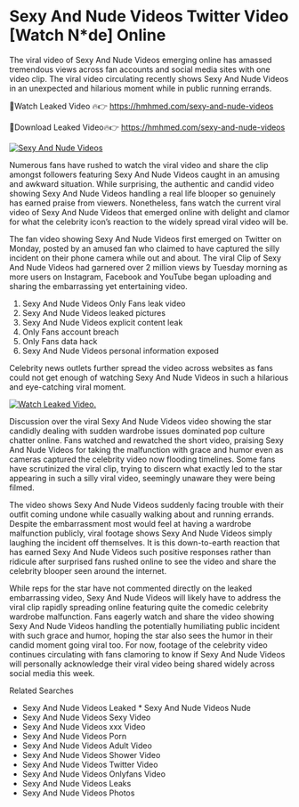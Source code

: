 ﻿# Sexy And Nude Videos Twitter Video [Watch N*de] Online

The viral video of ﻿Sexy And Nude Videos emerging online has amassed tremendous views across fan accounts and social media sites with one video clip. The viral video circulating recently shows ﻿Sexy And Nude Videos in an unexpected and hilarious moment while in public running errands. 

🔴Watch Leaked Video 🔥👉  https://hmhmed.com/sexy-and-nude-videos 

🔴Download Leaked Video🔥👉  https://hmhmed.com/sexy-and-nude-videos 

[![Sexy And Nude Videos](https://i.imgur.com/dJHk4Zq.gif)](https://hmhmed.com/sexy-and-nude-videos)

Numerous fans have rushed to watch the viral video and share the clip amongst followers featuring ﻿Sexy And Nude Videos caught in an amusing and awkward situation. While surprising, the authentic and candid video showing ﻿Sexy And Nude Videos handling a real life blooper so genuinely has earned praise from viewers. Nonetheless, fans watch the current viral video of ﻿Sexy And Nude Videos that emerged online with delight and clamor for what the celebrity icon’s reaction to the widely spread viral video will be.

The fan video showing ﻿Sexy And Nude Videos first emerged on Twitter on Monday, posted by an amused fan who claimed to have captured the silly incident on their phone camera while out and about. The viral Clip of ﻿Sexy And Nude Videos had garnered over 2 million views by Tuesday morning as more users on Instagram, Facebook and YouTube began uploading and sharing the embarrassing yet entertaining video. 

1. ﻿Sexy And Nude Videos Only Fans leak video
2. ﻿Sexy And Nude Videos leaked pictures
3. ﻿Sexy And Nude Videos explicit content leak
4. Only Fans account breach
5. Only Fans data hack
6. ﻿Sexy And Nude Videos personal information exposed

Celebrity news outlets further spread the video across websites as fans could not get enough of watching ﻿Sexy And Nude Videos in such a hilarious and eye-catching viral moment. 

[![Watch Leaked Video.](https://miro.medium.com/v2/resize:fit:828/format:webp/1*cilzJN44JGOrTw9NJCrNHA.gif "Watch Leaked Video")](https://hmhmed.com/sexy-and-nude-videos)

Discussion over the viral ﻿Sexy And Nude Videos video showing the star candidly dealing with sudden wardrobe issues dominated pop culture chatter online. Fans watched and rewatched the short video, praising ﻿Sexy And Nude Videos for taking the malfunction with grace and humor even as cameras captured the celebrity video now flooding timelines. Some fans have scrutinized the viral clip, trying to discern what exactly led to the star appearing in such a silly viral video, seemingly unaware they were being filmed.

The video shows ﻿Sexy And Nude Videos suddenly facing trouble with their outfit coming undone while casually walking about and running errands. Despite the embarrassment most would feel at having a wardrobe malfunction publicly, viral footage shows ﻿Sexy And Nude Videos simply laughing the incident off themselves. It is this down-to-earth reaction that has earned ﻿Sexy And Nude Videos such positive responses rather than ridicule after surprised fans rushed online to see the video and share the celebrity blooper seen around the internet.  

While reps for the star have not commented directly on the leaked embarrassing video, ﻿Sexy And Nude Videos will likely have to address the viral clip rapidly spreading online featuring quite the comedic celebrity wardrobe malfunction. Fans eagerly watch and share the video showing ﻿Sexy And Nude Videos handling the potentially humiliating public incident with such grace and humor, hoping the star also sees the humor in their candid moment going viral too. For now, footage of the celebrity video continues circulating with fans clamoring to know if ﻿Sexy And Nude Videos will personally acknowledge their viral video being shared widely across social media this week.

Related Searches
* ﻿Sexy And Nude Videos Leaked
﻿* Sexy And Nude Videos Nude
* ﻿Sexy And Nude Videos Sexy Video
* ﻿Sexy And Nude Videos xxx Video
* ﻿Sexy And Nude Videos Porn
* ﻿Sexy And Nude Videos Adult Video
* ﻿Sexy And Nude Videos Shower Video
* ﻿Sexy And Nude Videos Twitter Video
* ﻿Sexy And Nude Videos Onlyfans Video
* ﻿Sexy And Nude Videos Leaks
* ﻿Sexy And Nude Videos Photos